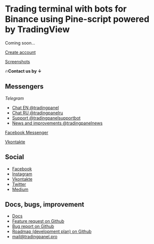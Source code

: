 # Trading terminal with bots for Binance using Pine-script powered by TradingView

Coming soon...

[Create account](https://tradingpanel.pro/register)

[Screenshots](screenshots.md)

🔥**Contact us by ↓**

## Messengers

*Telegram*

* [Chat EN @tradingpanel](https://t.me/tradingpanel)
* [Chat RU @tradingpanelru](https://t.me/tradingpanelru)
* [Support @tradingpanelsupportbot](https://t.me/tradingpanelsupportbot)
* [News and improvements @tradingpanelnews](https://t.me/tradingpanelnews)

[Facebook Messenger](https://m.me/107842180549022)

[Vkontakte](https://vk.me/club183364044)

## Social

* [Facebook](https://www.facebook.com/tradingpanel)
* [Instagram](https://www.instagram.com/tradingpanel)
* [Vkontakte](https://vk.com/tradingpanel)
* [Twitter](https://twitter.com/tradingpanel)
* [Medium](https://medium.com/@tradingpanel)

## Docs, bugs, improvement

* [Docs](https://docs.tradingpanel.pro)
* [Feature request on Github](https://github.com/tradingpanel/TradingPanel/issues/new?assignees=tradingpanel&labels=enhancement&template=feature_request.md)
* [Bug report on Github](https://github.com/tradingpanel/TradingPanel/issues/new?assignees=tradingpanel&labels=bug&template=bug_report.md&title=)
* [Roadmap (development plan) on Github](https://github.com/tradingpanel/TradingPanel/projects/1)
* mail@tradingpanel.pro
